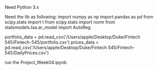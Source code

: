 Need Python 3.x

Need the lib as following:
import numpy as np
import pandas as pd
from scipy.stats import t
from scipy.stats import norm
from statsmodels.tsa.ar_model import AutoReg

portfolio_data = pd.read_csv('/Users/apple/Desktop/Duke/Fintech 545/Fintech-545/portfolio.csv')
prices_data = pd.read_csv('/Users/apple/Desktop/Duke/Fintech 545/Fintech-545/DailyPrices.csv')


run the Project_Week04.ipynb
